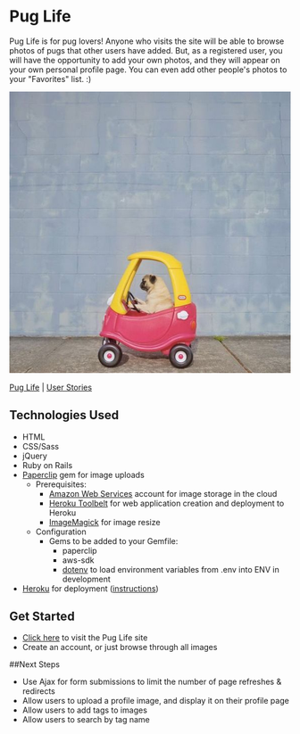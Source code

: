 # Pug Life

Pug Life is for pug lovers! Anyone who visits the site will be able to browse photos of pugs that other users have added. But, as a registered user, you will have the opportunity to add your own photos, and they will appear on your own personal profile page. You can even add other people's photos to your "Favorites" list. :)

![heart](app/assets/images/readme.jpg)

[Pug Life](https://agile-earth-33019.herokuapp.com/) | [User Stories](https://trello.com/b/kABEN5rc/pug-life)

## Technologies Used
* HTML
* CSS/Sass
* jQuery
* Ruby on Rails
* [Paperclip](https://github.com/thoughtbot/paperclip) gem for image uploads
	* Prerequisites:
		* [Amazon Web Services](https://aws.amazon.com/what-is-aws/) account for image storage in the cloud
		* [Heroku Toolbelt](https://toolbelt.heroku.com/) for web application creation and deployment to Heroku
		* [ImageMagick](http://www.imagemagick.org/script/index.php) for image resize
	* Configuration
		* Gems to be added to your Gemfile: 
			* paperclip
			* aws-sdk
			* [dotenv](https://github.com/bkeepers/dotenv) to load environment variables from .env into ENV in development 
* [Heroku](https://www.heroku.com/) for deployment ([instructions](https://devcenter.heroku.com/articles/getting-started-with-rails4))


## Get Started
* [Click here](https://agile-earth-33019.herokuapp.com/) to visit the Pug Life site
* Create an account, or just browse through all images

##Next Steps
- Use Ajax for form submissions to limit the number of page refreshes & redirects
- Allow users to upload a profile image, and display it on their profile page
- Allow users to add tags to images
- Allow users to search by tag name